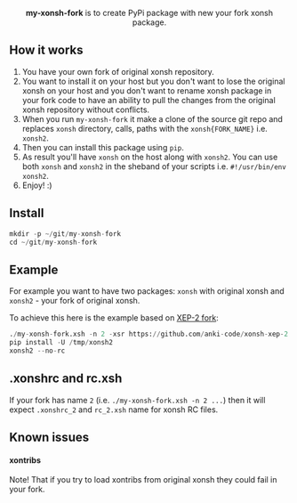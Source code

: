 <p align="center">
<b>my-xonsh-fork</b> is to create PyPi package with new your fork xonsh package. 
</p>

## How it works

1. You have your own fork of original xonsh repository.
2. You want to install it on your host but you don't want to lose the original xonsh on your host and you don't want to rename xonsh package in your fork code to have an ability to pull the changes from the original xonsh repository without conflicts.
3. When you run `my-xonsh-fork` it make a clone of the source git repo and replaces `xonsh` directory, calls, paths with the `xonsh{FORK_NAME}` i.e. `xonsh2`.
4. Then you can install this package using `pip`.
5. As result you'll have `xonsh` on the host along with `xonsh2`. You can use both `xonsh` and `xonsh2` in the sheband of your scripts i.e. `#!/usr/bin/env xonsh2`.
6. Enjoy! :)

## Install
```python
mkdir -p ~/git/my-xonsh-fork
cd ~/git/my-xonsh-fork
```

## Example
For example you want to have two packages: `xonsh` with original xonsh and `xonsh2` - your fork of original xonsh. 

To achieve this here is the example based on [XEP-2 fork](https://github.com/anki-code/xonsh-xep-2): 
```python
./my-xonsh-fork.xsh -n 2 -xsr https://github.com/anki-code/xonsh-xep-2 -xtd /tmp/xonsh2 -f
pip install -U /tmp/xonsh2
xonsh2 --no-rc
```

## .xonshrc and rc.xsh

If your fork has name `2` (i.e. `./my-xonsh-fork.xsh -n 2 ...`) then it will expect `.xonshrc_2` and `rc_2.xsh` name 
for xonsh RC files. 

## Known issues

#### xontribs

Note! That if you try to load xontribs from original xonsh they could fail in your fork.

